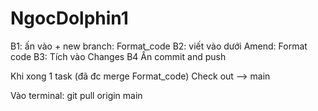 # NgocDolphin1
B1: ấn vào + new branch: Format_code
B2: viết vào dưới Amend: Format code
B3: Tích vào Changes
B4 Ấn commit and push

Khi xong 1 task (đã đc merge Format_code)
Check out --> main

Vào terminal: git pull origin main